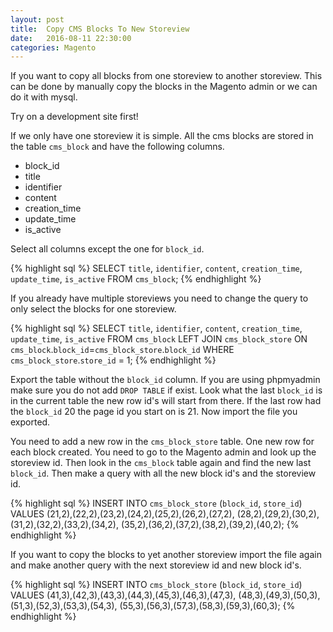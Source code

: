 ```yaml
---
layout: post
title:  Copy CMS Blocks To New Storeview
date:   2016-08-11 22:30:00
categories: Magento
---
```


If you want to copy all blocks from one storeview to another storeview. This can be done by manually copy the blocks in the Magento admin or we can do it with mysql.

<div class="alert alert-danger" role="alert">
  <span class="glyphicon glyphicon-exclamation-sign" aria-hidden="true"></span>
  Try on a development site first!
</div>

If we only have one storeview it is simple. All the cms blocks are stored in the table `cms_block` and have the following columns.

* block_id
* title
* identifier
* content
* creation_time
* update_time
* is_active


Select all columns except the one for `block_id`.

{% highlight sql %}
SELECT `title`, `identifier`, `content`, `creation_time`, `update_time`, `is_active`
FROM `cms_block`;
{% endhighlight %}

If you already have multiple storeviews you need to change the query to only select the blocks for one storeview.

{% highlight sql %}
SELECT `title`, `identifier`, `content`, `creation_time`, `update_time`, `is_active`
FROM `cms_block`
LEFT JOIN `cms_block_store` ON `cms_block`.`block_id`=`cms_block_store`.`block_id`
WHERE `cms_block_store`.`store_id` = 1;
{% endhighlight %}

Export the table without the `block_id` column. If you are using phpmyadmin make sure you do not add `DROP TABLE` if exist. Look what the last `block_id` is in the current table the new row id's will start from there. If the last row had the `block_id` 20 the page id you start on is 21. Now import the file you exported.

You need to add a new row in the `cms_block_store` table. One new row for each block created. You need to go to the Magento admin and look up the storeview id. Then look in the `cms_block` table again and find the new last `block_id`. Then make a query with all the new block id's and the storeview id.

{% highlight sql %}
INSERT INTO `cms_block_store` (`block_id`, `store_id`) VALUES
(21,2),(22,2),(23,2),(24,2),(25,2),(26,2),(27,2),
(28,2),(29,2),(30,2),(31,2),(32,2),(33,2),(34,2),
(35,2),(36,2),(37,2),(38,2),(39,2),(40,2);
{% endhighlight %}

If you want to copy the blocks to yet another storeview import the file again and make another query with the next storeview id and new block id's.

{% highlight sql %}
INSERT INTO `cms_block_store` (`block_id`, `store_id`) VALUES
(41,3),(42,3),(43,3),(44,3),(45,3),(46,3),(47,3),
(48,3),(49,3),(50,3),(51,3),(52,3),(53,3),(54,3),
(55,3),(56,3),(57,3),(58,3),(59,3),(60,3);
{% endhighlight %}
